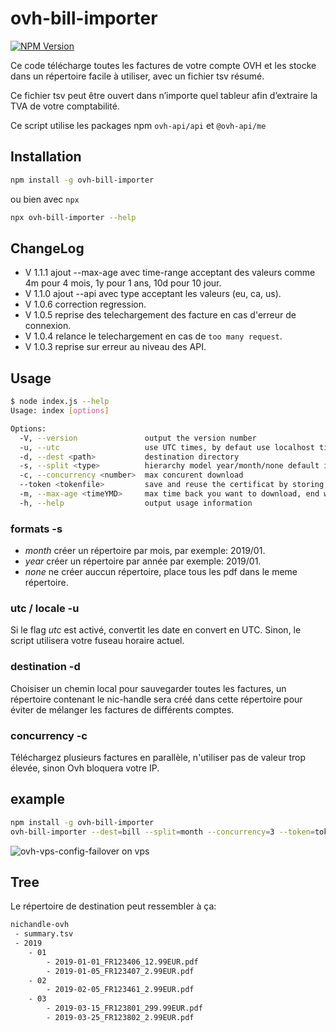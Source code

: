 # ovh-bill-importer

[![NPM Version](https://img.shields.io/npm/v/ovh-bill-importer.svg?style=flat)](https://www.npmjs.org/package/ovh-bill-importer)

Ce code télécharge toutes les factures de votre compte OVH et les stocke dans un répertoire facile à utiliser, avec un fichier tsv résumé.

Ce fichier tsv peut être ouvert dans n’importe quel tableur afin d’extraire la TVA de votre comptabilité.

Ce script utilise les packages npm `ovh-api/api` et `@ovh-api/me`

## Installation

```bash
npm install -g ovh-bill-importer
```

ou bien avec `npx`

```bash
npx ovh-bill-importer --help
```


## ChangeLog

- V 1.1.1 ajout --max-age <time-range> avec time-range acceptant des valeurs comme 4m pour 4 mois, 1y pour 1 ans, 10d pour 10 jour.
- V 1.1.0 ajout --api <type> avec type acceptant les valeurs  (eu, ca, us).
- V 1.0.6 correction regression.
- V 1.0.5 reprise des telechargement des facture en cas d'erreur de connexion.
- V 1.0.4 relance le telechargement en cas de `too many request`.
- V 1.0.3 reprise sur erreur au niveau des API.

## Usage

```bash
$ node index.js --help
Usage: index [options]

Options:
  -V, --version               output the version number
  -u, --utc                   use UTC times, by defaut use localhost timezone
  -d, --dest <path>           destination directory
  -s, --split <type>          hierarchy model year/month/none default is month (default: "month")
  -c, --concurrency <number>  max concurent download
  --token <tokenfile>         save and reuse the certificat by storing them in a file
  -m, --max-age <timeYMD>     max time back you want to download, end with Y/M/D (Year/Month/Day) (default: "1Y")
  -h, --help                  output usage information
```

### formats -s

- *month* créer un répertoire par mois, par exemple: 2019/01.
- *year* créer un répertoire par année par exemple: 2019/01.
- *none* ne créer auccun répertoire, place tous les pdf dans le meme répertoire.

### utc / locale -u

Si le flag *utc* est activé, convertit les date en convert en UTC.
Sinon, le script utilisera votre fuseau horaire actuel.

### destination -d

Choisiser un chemin local pour sauvegarder toutes les factures, un répertoire contenant le nic-handle sera créé dans cette répertoire pour éviter de mélanger les factures de différents comptes.

### concurrency -c

Téléchargez plusieurs factures en parallèle, n'utiliser pas de valeur trop élevée, sinon Ovh bloquera votre IP.

## example

```bash
npm install -g ovh-bill-importer
ovh-bill-importer --dest=bill --split=month --concurrency=3 --token=token.json
```

![ovh-vps-config-failover on vps](https://github.com/UrielCh/api-ovh-node/blob/master/samples/ressources/ovh-bill-importer.gif?raw=true "preview")

## Tree

Le répertoire de destination peut ressembler à ça:

```bash
nichandle-ovh
 - summary.tsv
 - 2019
    - 01
        - 2019-01-01_FR123406_12.99EUR.pdf
        - 2019-01-05_FR123407_2.99EUR.pdf
    - 02
        - 2019-02-05_FR123461_2.99EUR.pdf
    - 03
        - 2019-03-15_FR123801_299.99EUR.pdf
        - 2019-03-25_FR123802_2.99EUR.pdf
```
